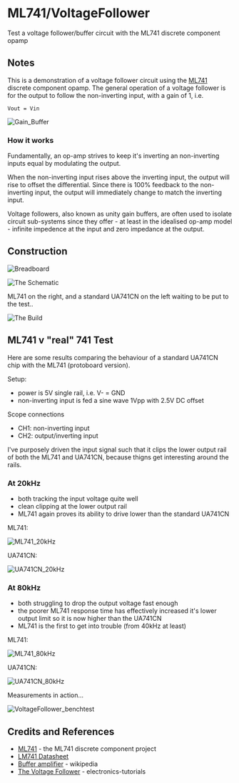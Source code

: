# ML741/VoltageFollower

Test a voltage follower/buffer circuit with the ML741 discrete component opamp

## Notes

This is a demonstration of a voltage follower circuit using the [ML741](../) discrete component opamp.
The general operation of a voltage follower is for the output to follow the non-inverting input, with a gain of 1, i.e.

    Vout = Vin

![Gain_Buffer](https://upload.wikimedia.org/wikipedia/commons/f/f7/Op-Amp_Unity-Gain_Buffer.svg)

### How it works

Fundamentally, an op-amp strives to keep it's inverting an non-inverting inputs equal by modulating the output.

When the non-inverting input rises above the inverting input, the output will rise to offset the differential.
Since there is 100% feedback to the non-inverting input, the output will immediately change to match the inverting input.

Voltage followers, also known as unity gain buffers, are often used to isolate circuit sub-systems since they
offer - at least in the idealised op-amp model - infinite impedence at the input and zero impedance at the output.

## Construction

![Breadboard](./assets/VoltageFollower_bb.jpg?raw=true)

![The Schematic](./assets/VoltageFollower_schematic.jpg?raw=true)

ML741 on the right, and a standard UA741CN on the left waiting to be put to the test..

![The Build](./assets/VoltageFollower_build.jpg?raw=true)


## ML741 v "real" 741 Test

Here are some results comparing the behaviour of a standard UA741CN chip with the ML741 (protoboard version).

Setup:
* power is 5V single rail, i.e. V- = GND
* non-inverting input is fed a sine wave 1Vpp with 2.5V DC offset

Scope connections
* CH1: non-inverting input
* CH2: output/inverting input

I've purposely driven the input signal such that it clips the lower output rail of both the ML741 and UA741CN,
because thigns get interesting around the rails.

### At 20kHz

* both tracking the input voltage quite well
* clean clipping at the lower output rail
* ML741 again proves its ability to drive lower than the standard UA741CN

ML741:

![ML741_20kHz](./assets/ML741_20kHz.gif?raw=true)

UA741CN:

![UA741CN_20kHz](./assets/UA741CN_20kHz.gif?raw=true)

### At 80kHz

* both struggling to drop the output voltage fast enough
* the poorer ML741 response time has effectively increased it's lower output limit so it is now higher than the UA741CN
* ML741 is the first to get into trouble (from 40kHz at least)

ML741:

![ML741_80kHz](./assets/ML741_80kHz.gif?raw=true)

UA741CN:

![UA741CN_80kHz](./assets/UA741CN_80kHz.gif?raw=true)

Measurements in action...

![VoltageFollower_benchtest](./assets/VoltageFollower_benchtest.jpg?raw=true)

## Credits and References
* [ML741](../) - the ML741 discrete component project
* [LM741 Datasheet](http://www.futurlec.com/Linear/LM741CN.shtml)
* [Buffer amplifier](https://en.wikipedia.org/wiki/Buffer_amplifier) - wikipedia
* [The Voltage Follower](http://www.electronics-tutorials.ws/opamp/op-amp-building-blocks.html) - electronics-tutorials

